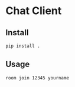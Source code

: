 # Chat Client

## Install

```bash
pip install .
```

## Usage

```bash
room join 12345 yourname
```